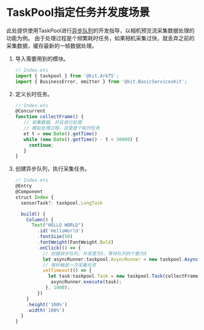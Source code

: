 # TaskPool指定任务并发度场景

此处提供使用TaskPool进行[异步队列](../reference/apis-arkts/js-apis-taskpool.md#asyncrunner18)的开发指导，以相机预览流采集数据处理的功能为例。
由于处理过程是个频繁耗时任务，如果相机采集过快，就丢弃之前的采集数据，缓存最新的一帧数据处理。

1. 导入需要用到的模块。

   ```ts
   // Index.ets
   import { taskpool } from '@kit.ArkTS';
   import { BusinessError, emitter } from '@kit.BasicServicesKit';
   ```

2. 定义长时任务。

   ```ts
   // Index.ets
   @Concurrent
   function collectFrame() {
      // 采集数据，并且进行处理
      // 模拟处理过程，这里是个耗时任务
      et t = new Date().getTime()
      while (new Date().getTime() - t < 30000) {
        continue;
      }
   }
   ```

3. 创建异步队列，执行采集任务。

   ```ts
   // Index.ets
   @Entry
   @Component
   struct Index {
     sensorTask?: taskpool.LongTask
   
     build() {
       Column() {
         Text("HELLO WORLD")
           .id('HelloWorld')
           .fontSize(50)
           .fontWeight(FontWeight.Bold)
           .onClick(() => {
             // 创建异步队列，并发度为5，等待队列的个数为5
             let asyncRunner:taskpool.AsyncRunner = new taskpool.AsyncRunner("async", 5, 5);
             // 每秒触发一次采集任务
             setTimeout(() => {
               let task:taskpool.Task = new taskpool.Task(collectFrame);
                asyncRunner.execute(task);
              }, 1000);
           })
       }
       .height('100%')
       .width('100%')
     }
   }
   ```


